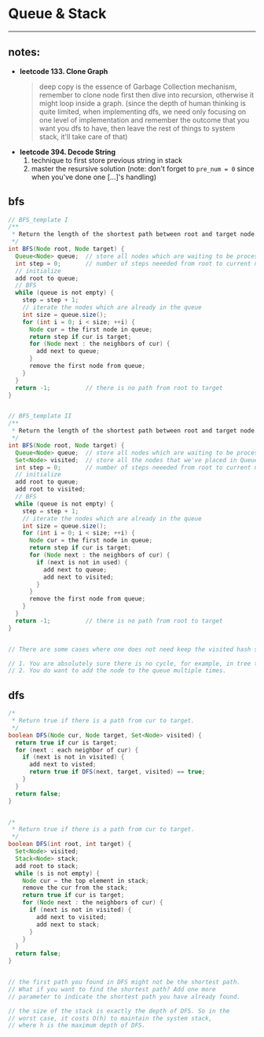 # Queue & Stack
---
## notes:
- **leetcode 133. Clone Graph**
   > deep copy is the essence of Garbage Collection mechanism, remember to clone node first then dive into recursion, otherwise it might loop inside a graph. (since the depth of human thinking is quite limited, when implementing dfs, we need only focusing on one level of implementation and remember the outcome that you want you dfs to have, then leave the rest of things to system stack, it'll take care of that)
- **leetcode 394. Decode String**
  1. technique to first store previous string in stack
  2. master the resursive solution (note: don't forget to `pre_num = 0` since when you've done one [...]'s handling)
## bfs
```java
// BFS_template I
/**
 * Return the length of the shortest path between root and target node.
 */
int BFS(Node root, Node target) {
  Queue<Node> queue;  // store all nodes which are waiting to be processed
  int step = 0;       // number of steps neeeded from root to current node
  // initialize
  add root to queue;
  // BFS
  while (queue is not empty) {
    step = step + 1;
    // iterate the nodes which are already in the queue
    int size = queue.size();
    for (int i = 0; i < size; ++i) {
      Node cur = the first node in queue;
      return step if cur is target;
      for (Node next : the neighbors of cur) {
        add next to queue;
      }
      remove the first node from queue;
    }
  }
  return -1;          // there is no path from root to target
}


// BFS_template II
/**
 * Return the length of the shortest path between root and target node.
 */
int BFS(Node root, Node target) {
  Queue<Node> queue;  // store all nodes which are waiting to be processed
  Set<Node> visited;  // store all the nodes that we've placed in Queue
  int step = 0;       // number of steps neeeded from root to current node
  // initialize
  add root to queue;
  add root to visited;
  // BFS
  while (queue is not empty) {
    step = step + 1;
    // iterate the nodes which are already in the queue
    int size = queue.size();
    for (int i = 0; i < size; ++i) {
      Node cur = the first node in queue;
      return step if cur is target;
      for (Node next : the neighbors of cur) {
        if (next is not in used) {
          add next to queue;
          add next to visited;
        }
      }
      remove the first node from queue;
    }
  }
  return -1;          // there is no path from root to target
}


// There are some cases where one does not need keep the visited hash set:

// 1. You are absolutely sure there is no cycle, for example, in tree traversal;
// 2. You do want to add the node to the queue multiple times.
```
## dfs
```java
/*
 * Return true if there is a path from cur to target.
 */
boolean DFS(Node cur, Node target, Set<Node> visited) {
  return true if cur is target;
  for (next : each neighbor of cur) {
    if (next is not in visited) {
      add next to visted;
      return true if DFS(next, target, visited) == true;
    }
  }
  return false;
}


/*
 * Return true if there is a path from cur to target.
 */
boolean DFS(int root, int target) {
  Set<Node> visited;
  Stack<Node> stack;
  add root to stack;
  while (s is not empty) {
    Node cur = the top element in stack;
    remove the cur from the stack;
    return true if cur is target;
    for (Node next : the neighbors of cur) {
      if (next is not in visited) {
        add next to visited;
        add next to stack;
      }
    }
  }
  return false;
}


// the first path you found in DFS might not be the shortest path.
// What if you want to find the shortest path? Add one more 
// parameter to indicate the shortest path you have already found.

// the size of the stack is exactly the depth of DFS. So in the 
// worst case, it costs O(h) to maintain the system stack, 
// where h is the maximum depth of DFS.
```
